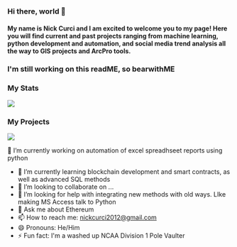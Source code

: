### Hi there, world 👋
#### My name is Nick Curci and I am excited to welcome you to my page! Here you will find current and past projects ranging from machine learning, python development and automation, and social media trend analysis all the way to GIS projects and ArcPro tools.


### I'm still working on this readME, so bearwithME

### My Stats
<img align="center" src="https://github-readme-stats.vercel.app/api/<CARD_TYPE>/?username=<nickcurci>&theme=<THEME_NAME>" />

### My Projects

![](https://img.shields.io/badge/<WORD_ON_LEFT>-<WORD_ON_RIGHT>-informational?style=flat&logo=<LOGO_NAME>&logoColor=white&color=2bbc8a)

🔭 I’m currently working on automation of excel spreadhseet reports using python
- 🌱 I’m currently learning blockchain development and smart contracts, as well as advanced SQL methods
- 👯 I’m looking to collaborate on ...
- 🤔 I’m looking for help with integrating new methods with old ways. LIke making MS Access talk to Python
- 💬 Ask me about Ethereum 
- 📫 How to reach me: nickcurci2012@gmail.com
- 😄 Pronouns: He/Him
- ⚡ Fun fact: I'm a washed up NCAA Division 1 Pole Vaulter 

